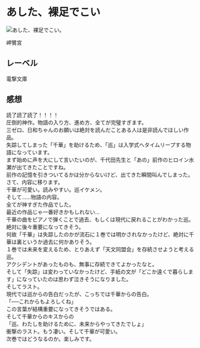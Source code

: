 # あした、裸足でこい

![あした、裸足でこい。](https://imgur.com/QYrb8ns.png)

岬鷺宮

## レーベル

電撃文庫

## 感想

読了読了読了！！！！  
圧倒的神作。物語の入り方、進め方、全てが完璧すぎます。  
三ゼロ、日和ちゃんのお願いは絶対を読んだことある人は是非読んでほしい作品。  
失踪してしまった「千華」を助けるため、「巡」は入学式へタイムリープする物語になっています。  
まず始めに声を大にして言いたいのが、千代田先生と「あの」前作のヒロイン水瀬が出てきたことですね。  
前作の記憶を引きついてるかは分からないけど、出てきた瞬間叫んでしまった。  
さて、内容に移ります。  
千華が可愛い。読みやすい。巡イケメン。  
そして……物語の内容。  
全てが神すぎた作品でした。  
最近の作品じゃ一番好きかもしれない…  
千華の曲をピアノで弾くことで過去、もしくは現代に戻れることがわかった巡。  
絶対に後々重要になってきそう。  
何故「千華」は失踪したのかが流石に１巻では明かされなかったけど、絶対に千華は裏というか過去に何かありそう。  
１巻では未来を変えるため、とりあえず「天文同盟会」を存続させようと考える巡。  
アクシデントがあったものも、無事に存続できてよかったなと。  
そして「失踪」は変わっていなかったけど、手紙の文が「どこか遠くで暮らします」になっていたのは思わず泣きそうになりました。  
そしてラスト。  
現代では巡からの告白だったが、こっちでは千華からの告白。  
「──これからもよろしくね」  
この言葉が結構重要になってきそうではある。  
そして千華からのキスからの  
「巡、わたしを助けるために、未来からやってきたでしょ」  
衝撃のラスト。もう凄い。そして千華が可愛い。  
次巻ではどうなるのか。楽しみです。  
